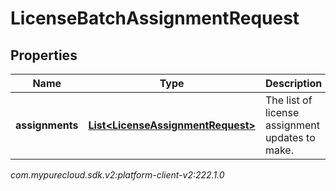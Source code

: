 # LicenseBatchAssignmentRequest


## Properties

| Name | Type | Description | Notes |
| ------------ | ------------- | ------------- | ------------- |
| **assignments** | [**List&lt;LicenseAssignmentRequest&gt;**](LicenseAssignmentRequest) | The list of license assignment updates to make. |  |




_com.mypurecloud.sdk.v2:platform-client-v2:222.1.0_
